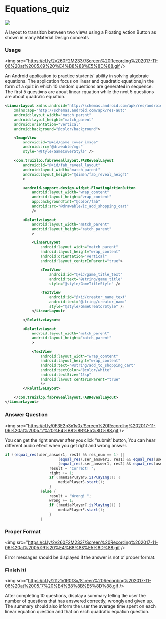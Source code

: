 # Equations_quiz 
<img src="https://cl.ly/253C1R0I391q/Image%202017-11-06%20at%205.08.28%20%E4%B8%8B%E5%8D%88.png" />

A layout to transition between two views using a Floating Action Button as shown in many Material Design concepts

### Usage

<img src="https://cl.ly/2v260F2M2337/Screen%20Recording%202017-11-06%20at%2005.09%20%E4%B8%8B%E5%8D%88.gif />

An Android application to practice students’ ability in solving algebraic equations. The application focus on linear and quadratic equations,in the form of a quiz in which 10 random questions are generated in sequence. The first 5 questions are about linear equation while the next 5 questions are about quadratic equation. 

``` xml
<LinearLayout xmlns:android="http://schemas.android.com/apk/res/android"
    xmlns:app="http://schemas.android.com/apk/res-auto"
    android:layout_width="match_parent"
    android:layout_height="match_parent"
    android:orientation="vertical"
    android:background="@color/background">

    <ImageView
        android:id="@+id/game_cover_image"
        android:src="@drawable/mgs"
        style="@style/GameCoverStyle" />

    <com.truizlop.fabreveallayout.FABRevealLayout
        android:id="@+id/fab_reveal_layout"
        android:layout_width="match_parent"
        android:layout_height="@dimen/fab_reveal_height"
        >

        <android.support.design.widget.FloatingActionButton
            android:layout_width="wrap_content"
            android:layout_height="wrap_content"
            app:backgroundTint="@color/fab"
            android:src="@drawable/ic_add_shopping_cart"
            />

        <RelativeLayout
            android:layout_width="match_parent"
            android:layout_height="match_parent"
            >

            <LinearLayout
                android:layout_width="match_parent"
                android:layout_height="wrap_content"
                android:orientation="vertical"
                android:layout_centerInParent="true">

                <TextView
                    android:id="@+id/game_title_text"
                    android:text="@string/game_title"
                    style="@style/GameTitleStyle" />

                <TextView
                    android:id="@+id/creator_name_text"
                    android:text="@string/creator_name"
                    style="@style/GameCreatorStyle" />
            </LinearLayout>

        </RelativeLayout>

        <RelativeLayout
            android:layout_width="match_parent"
            android:layout_height="match_parent"
            >

            <TextView
                android:layout_width="wrap_content"
                android:layout_height="wrap_content"
                android:text="@string/add_to_shopping_cart"
                android:textColor="@color/white"
                android:textSize="16sp"
                android:layout_centerInParent="true"
                />
        </RelativeLayout>

    </com.truizlop.fabreveallayout.FABRevealLayout>
</LinearLayout>
```


### Answer Question

<img src="https://cl.ly/0F3E2p3n1v0x/Screen%20Recording%202017-11-06%20at%2005.12%20%E4%B8%8B%E5%8D%88.gif />

You can get the right answer after you click “submit’ button, You can hear different audio effect when you get right and wrong answer.

``` java
if ((equal_res(user_answer1, res1) && res_num == 1) ||
                        (equal_res(user_answer1, res1) && equal_res(user_answer2, res2)) ||
                        (equal_res(user_answer1, res2) && equal_res(user_answer2, res1))) {
                    result = "Correct! ";
                    right += 1;
                    if (!mediaPlayerS.isPlaying()) {
                        mediaPlayerS.start();
                    }
                }else {
                    result = "Wrong! ";
                    wrong += 1;
                    if (!mediaPlayerF.isPlaying()) {
                        mediaPlayerF.start();
                    }
                }
```


### Proper Format



<img src="https://cl.ly/2v260F2M2337/Screen%20Recording%202017-11-06%20at%2005.09%20%E4%B8%8B%E5%8D%88.gif />

Error messages should be displayed if the answer is not of proper format.

### Finish it!


<img src="https://cl.ly/2l1z1n1R0f3x/Screen%20Recording%202017-11-06%20at%2005.17%20%E4%B8%8B%E5%8D%88.gif />

After completing 10 questions, display a summary telling the user the number of questions that has answered correctly, wrongly and given up. The summary should also inform the user the average time spent on each linear equation question and that on each quadratic equation question.

